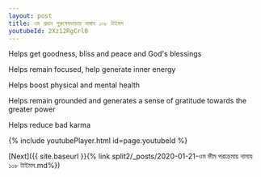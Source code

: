 ```yaml
---
layout: post
title: ওম প্রধান পুরুষেষভাড়ায় নামায ১০৮ টাইমস
youtubeId: 2Xz12RgCrl0
---
```

 
 
Helps get goodness, bliss and peace and God's blessings
 
Helps remain focused, help generate inner energy 
 
Helps boost physical and mental health 
 
Helps remain grounded and generates a sense of gratitude towards the greater power 
 
Helps reduce bad karma
 
 
 
 


{% include youtubePlayer.html id=page.youtubeId %}
 
[Next]({{ site.baseurl }}{% link  split2/_posts/2020-01-21-ওম ভীম পরাক্রমায় নামায ১০৮ টাইমস.md%})
 
